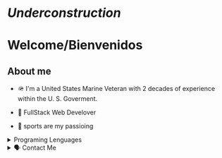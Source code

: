 # *Underconstruction* 


# Welcome/Bienvenidos


## About me

- 🪖 I'm a United States Marine Veteran with 2 decades of experience within the U. S. Goverment. 

- 🥞 FullStack Web Develover

- 🏀 sports are my passioing 



<details>

<summary>Programing Lenguages</summary>

### Lenguages 

* JavaScript
* HTML
* Rubyee
* React
* Rspect
* Presql

</details>

<details>
  
<summary>🗣️ Contact Me </summary>

[![Linkedin](https://img.shields.io/badge/Linkedin-0A66C2?style=for-the-badge&logo=Linkedin&logoColor=white)](https://www.linkedin.com/in/leopoldo-cuero-0650a8202/)

[![GitHub](https://img.shields.io/badge/GitHub-181717?style=for-the-badge&logo=GitHub&logoColor=white)](https://github.com/Melaza6)
  
</details>

